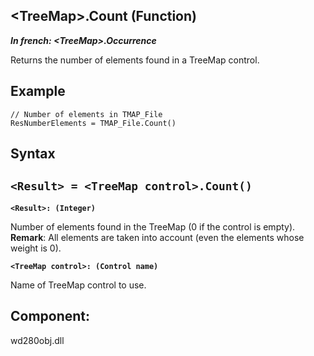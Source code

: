 


## &lt;TreeMap&gt;.Count (Function)

***In french: &lt;TreeMap&gt;.Occurrence***



<a name="XUse"></a>
<a name="Use"></a>
<a name="description"></a>
Returns the number of elements found in a TreeMap control.
<a name="Example1"></a>
<a name="sample_code"></a>

## Example


```wl
// Number of elements in TMAP_File
ResNumberElements = TMAP_File.Count()
```

<a name="XSYNTAX"></a>
<a name="SYNTAX1"></a>

## Syntax

`<Result> = <TreeMap control>.Count()`
---

**`<Result>: (Integer)`**

Number of elements found in the TreeMap (0 if the control is empty). 
**Remark**: All elements are taken into account (even the elements whose weight is 0).

**`<TreeMap control>: (Control name)`**

Name of TreeMap control to use.



<a name="XComponent"></a>

## Component:
wd280obj.dll

